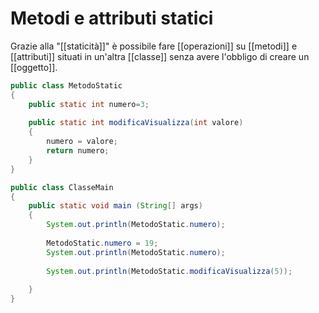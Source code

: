 # Metodi e attributi statici
Grazie alla "[[staticità]]" è possibile fare [[operazioni]] su [[metodi]] e [[attributi]] situati in un'altra [[classe]] senza avere l'obbligo di creare un [[oggetto]].


```java
public class MetodoStatic
{
	public static int numero=3;
	
	public static int modificaVisualizza(int valore)
	{
		numero = valore;
		return numero;
	}
}
```

```java
public class ClasseMain
{
	public static void main (String[] args)
	{	
		System.out.println(MetodoStatic.numero);
		
		MetodoStatic.numero = 19;
		System.out.println(MetodoStatic.numero);
		
		System.out.println(MetodoStatic.modificaVisualizza(5));
		
	}
}
```
